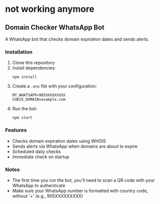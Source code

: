 # not working anymore


## Domain Checker WhatsApp Bot

A WhatsApp bot that checks domain expiration dates and sends alerts.

### Installation

1. Clone this repository
2. Install dependencies:
   ```
   npm install
   ```
3. Create a `.env` file with your configuration:
   ```
   MY_WHATSAPP=905XXXXXXXXX
   CHECK_DOMAIN=example.com
   ```
4. Run the bot:
   ```
   npm start
   ```

### Features

- Checks domain expiration dates using WHOIS
- Sends alerts via WhatsApp when domains are about to expire
- Scheduled daily checks
- Immediate check on startup

### Notes

- The first time you run the bot, you'll need to scan a QR code with your WhatsApp to authenticate
- Make sure your WhatsApp number is formatted with country code, without '+' (e.g., 905XXXXXXXXX)
